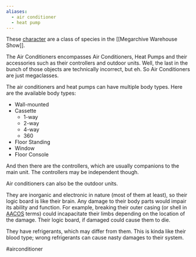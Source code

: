 ```yaml
---
aliases:
  - air conditioner
  - heat pump
---
```

These [character](Characters.md) are a class of species in the [[Megarchive Warehouse Show]]. 

The Air Conditioners encompasses Air Conditioners, Heat Pumps and their accessories such as their controllers and outdoor units. Well, the last in the bunch of those objects are technically incorrect, but eh. So Air Conditioners are just megaclasses.

The air conditioners and heat pumps can have multiple body types. Here are the available body types:

- Wall-mounted
- Cassette
	- 1-way
	- 2-way
	- 4-way
	- 360
- Floor Standing
- Window
- Floor Console

And then there are the controllers, which are usually companions to the main unit. The controllers may be independent though.

Air conditioners can also be the outdoor units.

They are inorganic and electronic in nature (most of them at least), so their logic board is like their brain. Any damage to their body parts would impair its ability and function. For example, breaking their outer casing (or shell in [AACOS](AACOS.md) terms) could incapacitate their limbs depending on the location of the damage. Their logic board, if damaged could cause them to die.

They have refrigerants, which may differ from them. This is kinda like their blood type; wrong refrigerants can cause nasty damages to their system.

#airconditioner